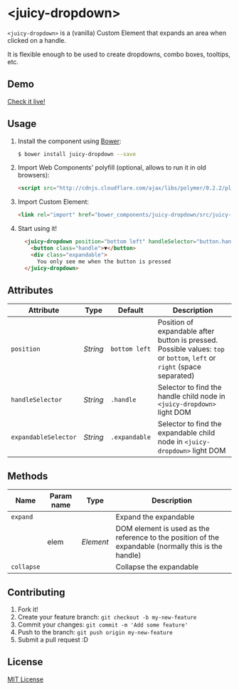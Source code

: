 # &lt;juicy-dropdown&gt;

`<juicy-dropdown>` is a (vanilla) Custom Element that expands an area when clicked on a handle.

It is flexible enough to be used to create dropdowns, combo boxes, tooltips, etc.

## Demo

[Check it live!](http://juicy.github.io/juicy-dropdown)

## Usage

1. Install the component using [Bower](http://bower.io/):

    ```sh
    $ bower install juicy-dropdown --save
    ```

2. Import Web Components' polyfill (optional, allows to run it in old browsers):

    ```html
    <script src="http://cdnjs.cloudflare.com/ajax/libs/polymer/0.2.2/platform.js"></script>
    ```

3. Import Custom Element:

    ```html
    <link rel="import" href="bower_components/juicy-dropdown/src/juicy-dropdown.html">
    ```

4. Start using it!

    ```html
      <juicy-dropdown position="bottom left" handleSelector="button.handle" expandableSelector=".expandable">
        <button class="handle">▼</button>
        <div class="expandable">
          You only see me when the button is pressed
      </juicy-dropdown>
    ```

## Attributes

Attribute            | Type           | Default       | Description
---                  | ---            | ---           | ---
`position`           | *String*       | `bottom left` | Position of expandable after button is pressed. Possible values: `top` or `bottom`, `left` or `right` (space separated)
`handleSelector`     | *String*       | `.handle`     | Selector to find the handle child node in `<juicy-dropdown>` light DOM
`expandableSelector` | *String*       | `.expandable` | Selector to find the expandable child node in `<juicy-dropdown>` light DOM

## Methods

Name               | Param name | Type      | Description
---                | ---        | ---       | ---
`expand`           |            |           | Expand the expandable
                   | elem       | *Element* | DOM element is used as the reference to the position of the expandable (normally this is the handle)
`collapse`         |            |           | Collapse the expandable

## Contributing

1. Fork it!
2. Create your feature branch: `git checkout -b my-new-feature`
3. Commit your changes: `git commit -m 'Add some feature'`
4. Push to the branch: `git push origin my-new-feature`
5. Submit a pull request :D

## License

[MIT License](http://opensource.org/licenses/MIT)